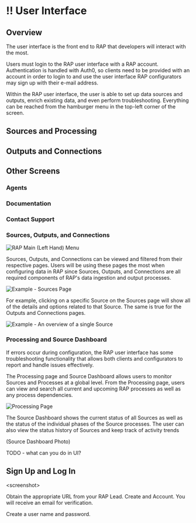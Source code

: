 # !! User Interface

## Overview

The user interface is the front end to RAP that developers will interact with the most.

Users must login to the RAP user interface with a RAP account. Authentication is handled with Auth0, so clients need to be provided with an account in order to login to and use the user interface RAP configurators may sign up with their e-mail address.

Within the RAP user interface, the user is able to set up data sources and outputs, enrich existing data, and even perform troubleshooting. Everything can be reached from the hamburger menu in the top-left corner of the screen.

## Sources and Processing



## Outputs and Connections



## Other Screens

### Agents

### Documentation

### Contact Support





###  Sources, Outputs, and Connections

![RAP Main \(Left Hand\) Menu](../.gitbook/assets/rap-menu.png)

Sources, Outputs, and Connections can be viewed and filtered from their respective pages. Users will be using these pages the most when configuring data in RAP since Sources, Outputs, and Connections are all required components of RAP's data ingestion and output processes.

![Example - Sources Page](../.gitbook/assets/2.0-sources.jpg)

For example, clicking on a specific Source on the Sources page will show all of the details and options related to that Source. The same is true for the Outputs and Connections pages.

![Example - An overview of a single Source](../.gitbook/assets/2.0-source.jpg)

### Processing and Source Dashboard

If errors occur during configuration, the RAP user interface has some troubleshooting functionality that allows both clients and configurators to report and handle issues effectively.

The Processing page and Source Dashboard allows users to monitor Sources and Processes at a global level. From the Processing page, users can view and search all current and upcoming RAP processes as well as any process dependencies.

![Processing Page](../.gitbook/assets/2.0-processing.jpg)

The Source Dashboard shows the current status of all Sources as well as the status of the individual phases of the Source processes. The user can also view the status history of Sources and keep track of activity trends

\(Source Dashboard Photo\)  

TODO - what can you do in UI?

## Sign Up and Log In

&lt;screenshot&gt;

Obtain the appropriate URL from your RAP Lead. Create and Account. You will receive an email for verification.

Create a user name and password.







